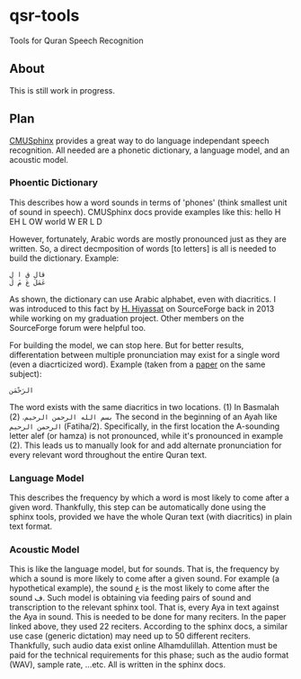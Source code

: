 # qsr-tools
Tools for Quran Speech Recognition

## About
This is still work in progress.

## Plan
[CMUSphinx](https://cmusphinx.github.io/) provides a great way to do language independant speech recognition. All needed are a phonetic dictionary, a language model, and an acoustic model.

### Phoentic Dictionary
This describes how a word sounds in terms of 'phones' (think  smallest unit of sound in speech). CMUSphinx docs provide examples like this:
    hello H EH L OW
    world W ER L D
    
However, fortunately, Arabic words are mostly pronounced just as they are written. So, a direct decmposition of words [to letters] is all is needed to build the dictionary. Example:
    
    قال ق ا ل
    عَمَلَ عَ مَ لَ
    
As shown, the dictionary can use Arabic alphabet, even with diacritics. I was introduced to this fact by [H. Hiyassat](https://sourceforge.net/u/hiyassat/) on SourceForge back in 2013 while working on my graduation project. Other members on the SourceForge forum were helpful too.

For building the model, we can stop here. But for better results, differentation between multiple pronunciation may exist for a single word (even a diacrticized word). Example (taken from a [paper](http://www.sciencedirect.com/science/article/pii/S1110866516300123) on the same subject):

    الرَحْمَنِ
    
The word exists with the same diacritics in two locations. (1) In Basmalah `بسم الله الرحمن الرحيم`. (2) The second in the beginning of an Ayah like `الرحمن الرحيم` (Fatiha/2). Specifically, in the first location the A-sounding letter alef (or hamza) is not pronounced, while it's pronounced in example (2). This leads us to manually look for and add alternate pronunciation for every relevant word throughout the entire Quran text.

### Language Model
This describes the frequency by which a word is most likely to come after a given word. Thankfully, this step can be automatically done using the sphinx tools, provided we have the whole Quran text (with diacritics) in plain text format.

### Acoustic Model
This is like the language model, but for sounds. That is, the frequency by which a sound is more likely to come after a given sound. For example (a hypothetical example), the sound ع is the most likely to come after the sound ف. Such model is obtaining via feeding pairs of sound and transcription to the relevant sphinx tool. That is, every Aya in text against the Aya in sound. This is needed to be done for many reciters. In the paper linked above, they used 22 reciters. According to the sphinx docs, a similar use case (generic dictation) may need up to 50 different reciters. Thankfully, such audio data exist online Alhamdulillah. Attention must be paid for the technical requirements for this phase; such as the audio format (WAV), sample rate, ...etc. All is written in the sphinx docs.
